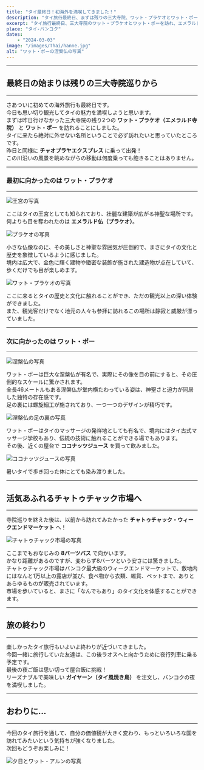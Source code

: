 ```yaml
---
title: "タイ最終日！初海外を満喫してきました！"
description: "タイ旅行最終日、まずは残りの三大寺院、ワット・プラケオとワット・ポーを訪れ、タイの歴史と文化に触れる。その後、活気あふれるチャトゥチャック市場で買い物を楽しみ、夜は屋台でガイヤーンを味わう。楽しい旅行の締めくくりに、次の旅への意欲が高まるひととき。"
excerpt: "タイ旅行最終日、三大寺院のワット・プラケオとワット・ポーを訪れ、エメラルド仏や巨大な涅槃仏に圧倒される。その後、チャトゥチャック市場で賑やかな雰囲気を満喫し、最後の夜は屋台でガイヤーンを楽しんだ。タイでの経験を通して、次の旅行への意欲が強まった。"
place: "タイ-バンコク"
dates:
    - "2024-03-03"
image: "/images/Thai/hanne.jpg"
alt: "ワット・ポーの涅槃仏の写真"
---
```


---
## 最終日の始まりは残りの三大寺院巡りから
---

さあついに初めての海外旅行も最終日です。  
今日も思い切り観光してタイの魅力を満喫しようと思います。  
まずは昨日行けなかった三大寺院の残り2つの **ワット・プラケオ（エメラルド寺院）** と **ワット・ポー** を訪れることにしました。  
タイに来たら絶対に外せない名所ということで必ず訪れたいと思っていたところです。  
昨日と同様に **チャオプラヤエクスプレス** に乗って出発！  
この川沿いの風景を眺めながらの移動は何度乗っても飽きることはありません。  

---
### 最初に向かったのは **ワット・プラケオ**
---

![王宮の写真](/images/Thai/oukyuu.jpg)

ここはタイの王宮としても知られており、壮麗な建築が広がる神聖な場所です。  
何よりも目を奪われたのは **エメラルド仏（プラケオ）**。  

![プラケオの写真](/images/Thai/arukeo.jpg)

小さな仏像なのに、その美しさと神聖な雰囲気が圧倒的で、まさにタイの文化と歴史を象徴しているように感じました。  
境内は広大で、金色に輝く建物や緻密な装飾が施された建造物が点在していて、歩くだけでも目が楽しめます。  

![ワット・プラケオの写真](/images/Thai/arukeo2.jpg)

ここに来るとタイの歴史と文化に触れることができ、ただの観光以上の深い体験ができました。  
また、観光客だけでなく地元の人々も参拝に訪れるこの場所は静寂と威厳が漂っていました。  

---
### 次に向かったのは **ワット・ポー**
---

![涅槃仏の写真](/images/Thai/hanne.jpg)

ワット・ポーは巨大な涅槃仏が有名で、実際にその像を目の前にすると、その圧倒的なスケールに驚かされます。  
全長46メートルもある涅槃仏が堂内横たわっている姿は、神聖さと迫力が同居した独特の存在感です。  
足の裏には螺旋細工が施されており、一つ一つのデザインが精巧です。  

![涅槃仏の足の裏の写真](/images/Thai/hanne2.jpg)

ワット・ポーはタイのマッサージの発祥地としても有名で、境内にはタイ古式マッサージ学校もあり、伝統の技術に触れることができる場でもあります。  
その後、近くの屋台で **ココナッツジュース** を買って飲みました。  

![ココナッツジュースの写真](/images/Thai/koko.jpg)

暑いタイで歩き回った体にとても染み渡りました。  

---
## 活気あふれるチャトゥチャック市場へ

---

寺院巡りを終えた後は、以前から訪れてみたかった **チャトゥチャック・ウィークエンドマーケット** へ！  

![チャトゥチャック市場の写真](/images/Thai/chato.jpg)

ここまでもおなじみの **8バーツバス** で向かいます。  
かなり距離があるのですが、変わらず8バーツという安さには驚きました。  
チャトゥチャック市場はバンコク最大級のウィークエンドマーケットで、敷地内にはなんと1万以上の露店が並び、食べ物から衣類、雑貨、ペットまで、ありとあらゆるものが販売されています。  
市場を歩いていると、まさに「なんでもあり」のタイ文化を体感することができます。  

---
## 旅の終わり
---

楽しかったタイ旅行もいよいよ終わりが近づいてきました。  
今回一緒に旅行していた友達は、この後ラオスへと向かうために夜行列車に乗る予定です。  
最後の夜ご飯は思い切って屋台飯に挑戦！  
リーズナブルで美味しい **ガイヤーン（タイ風焼き鳥）** を注文し、バンコクの夜を満喫しました。  

---
## おわりに...
---

今回のタイ旅行を通して、自分の価値観が大きく変わり、もっといろいろな国を訪れてみたいという気持ちが強くなりました。  
次回もどうぞお楽しみに！  

![夕日とワット・アルンの写真](/images/Thai/arun2.jpg)
